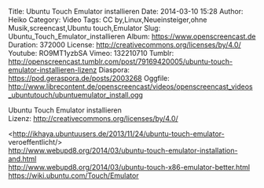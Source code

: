 Title: Ubuntu Touch Emulator installieren
Date: 2014-03-10 15:28
Author: Heiko
Category: Video
Tags: CC by,Linux,Neueinsteiger,ohne Musik,screencast,Ubuntu touch,Emulator
Slug: Ubuntu_Touch_Emulator_installieren
Album: https://www.openscreencast.de
Duration: 372000
License: http://creativecommons.org/licenses/by/4.0/
Youtube: RO9MT1yzbSA
Vimeo: 132210710
Tumblr: http://openscreencast.tumblr.com/post/79169420005/ubuntu-touch-emulator-installieren-lizenz
Diaspora: https://pod.geraspora.de/posts/2003268
Oggfile: http://www.librecontent.de/openscreencast/videos/openscreencast_videos_ubuntutouch/ubuntuemulator_install.ogg

Ubuntu Touch Emulator installieren  
Lizenz: <http://creativecommons.org/licenses/by/4.0/>  
  
<http://ikhaya.ubuntuusers.de/2013/11/24/ubuntu-touch-emulator-
veroeffentlicht/>  
<http://www.webupd8.org/2014/03/ubuntu-touch-emulator-installation-and.html>  
<http://www.webupd8.org/2014/03/ubuntu-touch-x86-emulator-better.html>  
<https://wiki.ubuntu.com/Touch/Emulator>

